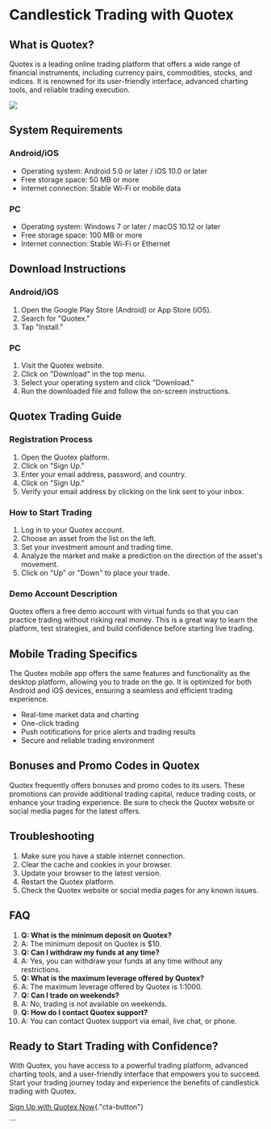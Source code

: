 # Candlestick Trading with Quotex

## What is Quotex?

Quotex is a leading online trading platform that offers a wide range of
financial instruments, including currency pairs, commodities, stocks,
and indices. It is renowned for its user-friendly interface, advanced
charting tools, and reliable trading execution.

[![](https://static.quotex.io/files/4_en/300_250.jpg)](https://traff.sbs/brokerqxlid)

## System Requirements

### Android/iOS

-   Operating system: Android 5.0 or later / iOS 10.0 or later
-   Free storage space: 50 MB or more
-   Internet connection: Stable Wi-Fi or mobile data

### PC

-   Operating system: Windows 7 or later / macOS 10.12 or later
-   Free storage space: 100 MB or more
-   Internet connection: Stable Wi-Fi or Ethernet

## Download Instructions

### Android/iOS

1.  Open the Google Play Store (Android) or App Store (iOS).
2.  Search for "Quotex."
3.  Tap "Install."

### PC

1.  Visit the Quotex website.
2.  Click on "Download" in the top menu.
3.  Select your operating system and click "Download."
4.  Run the downloaded file and follow the on-screen instructions.

## Quotex Trading Guide

### Registration Process

1.  Open the Quotex platform.
2.  Click on "Sign Up."
3.  Enter your email address, password, and country.
4.  Click on "Sign Up."
5.  Verify your email address by clicking on the link sent to your
    inbox.

### How to Start Trading

1.  Log in to your Quotex account.
2.  Choose an asset from the list on the left.
3.  Set your investment amount and trading time.
4.  Analyze the market and make a prediction on the direction of the
    asset\'s movement.
5.  Click on "Up" or "Down" to place your trade.

### Demo Account Description

Quotex offers a free demo account with virtual funds so that you can
practice trading without risking real money. This is a great way to
learn the platform, test strategies, and build confidence before
starting live trading.

## Mobile Trading Specifics

The Quotex mobile app offers the same features and functionality as the
desktop platform, allowing you to trade on the go. It is optimized for
both Android and iOS devices, ensuring a seamless and efficient trading
experience.

-   Real-time market data and charting
-   One-click trading
-   Push notifications for price alerts and trading results
-   Secure and reliable trading environment

## Bonuses and Promo Codes in Quotex

Quotex frequently offers bonuses and promo codes to its users. These
promotions can provide additional trading capital, reduce trading costs,
or enhance your trading experience. Be sure to check the Quotex website
or social media pages for the latest offers.

## Troubleshooting

1.  Make sure you have a stable internet connection.
2.  Clear the cache and cookies in your browser.
3.  Update your browser to the latest version.
4.  Restart the Quotex platform.
5.  Check the Quotex website or social media pages for any known issues.

## FAQ

1.  **Q: What is the minimum deposit on Quotex?**
2.  A: The minimum deposit on Quotex is \$10.
3.  **Q: Can I withdraw my funds at any time?**
4.  A: Yes, you can withdraw your funds at any time without any
    restrictions.
5.  **Q: What is the maximum leverage offered by Quotex?**
6.  A: The maximum leverage offered by Quotex is 1:1000.
7.  **Q: Can I trade on weekends?**
8.  A: No, trading is not available on weekends.
9.  **Q: How do I contact Quotex support?**
10. A: You can contact Quotex support via email, live chat, or phone.

## Ready to Start Trading with Confidence?

With Quotex, you have access to a powerful trading platform, advanced
charting tools, and a user-friendly interface that empowers you to
succeed. Start your trading journey today and experience the benefits of
candlestick trading with Quotex.

[Sign Up with Quotex
Now](\%22https://traff.sbs/brokerqxlid\%22){."cta-button"}

\`\`\`

